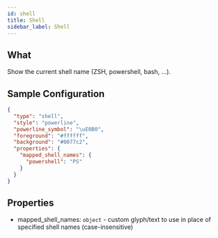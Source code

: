 ```yaml
---
id: shell
title: Shell
sidebar_label: Shell
---
```


## What

Show the current shell name (ZSH, powershell, bash, ...).

## Sample Configuration

```json
{
  "type": "shell",
  "style": "powerline",
  "powerline_symbol": "\uE0B0",
  "foreground": "#ffffff",
  "background": "#0077c2",
  "properties": {
    "mapped_shell_names": {
      "powershell": "PS"
    }
  }
}
```

## Properties

- mapped_shell_names: `object` - custom glyph/text to use in place of specified shell names (case-insensitive)

